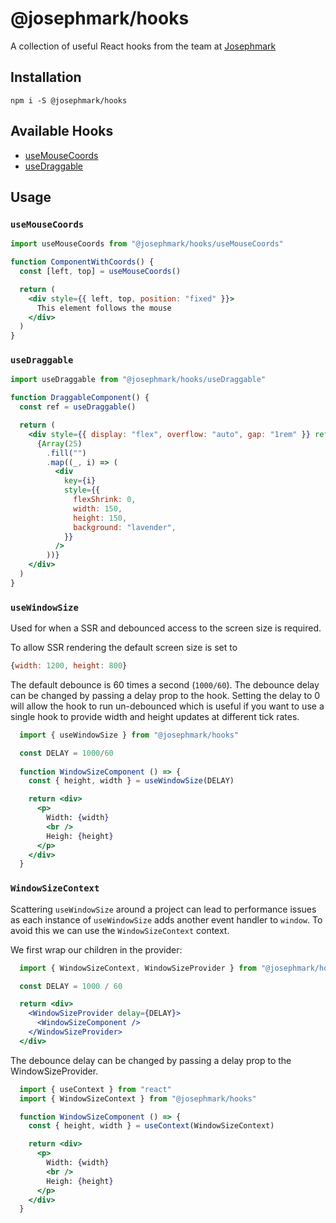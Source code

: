# @josephmark/hooks

A collection of useful React hooks from the team at [Josephmark](https://josephmark.studio)

## Installation

`npm i -S @josephmark/hooks`

## Available Hooks

- [useMouseCoords](#usemousecoords)
- [useDraggable](#usedraggable)

## Usage

### `useMouseCoords`

```jsx
import useMouseCoords from "@josephmark/hooks/useMouseCoords"

function ComponentWithCoords() {
  const [left, top] = useMouseCoords()

  return (
    <div style={{ left, top, position: "fixed" }}>
      This element follows the mouse
    </div>
  )
}
```

### `useDraggable`

```jsx
import useDraggable from "@josephmark/hooks/useDraggable"

function DraggableComponent() {
  const ref = useDraggable()

  return (
    <div style={{ display: "flex", overflow: "auto", gap: "1rem" }} ref={ref}>
      {Array(25)
        .fill("")
        .map((_, i) => (
          <div
            key={i}
            style={{
              flexShrink: 0,
              width: 150,
              height: 150,
              background: "lavender",
            }}
          />
        ))}
    </div>
  )
}
```

### `useWindowSize`
Used for when a SSR and debounced access to the screen size is required.

To allow SSR rendering the default screen size is set to 
```js
{width: 1200, height: 800}
```

The default debounce is 60 times a second (`1000/60`). The debounce delay can be changed by passing a delay prop to the hook.
Setting the delay to 0 will allow the hook to run un-debounced which is useful if you want to use a single hook to provide width and height updates at different tick rates.

```jsx
  import { useWindowSize } from "@josephmark/hooks"

  const DELAY = 1000/60
  
  function WindowSizeComponent () => {
    const { height, width } = useWindowSize(DELAY)

    return <div>
      <p>
        Width: {width}
        <br />
        Heigh: {height}
      </p>
    </div>
  }
```

### `WindowSizeContext`
Scattering `useWindowSize` around a project can lead to performance issues as each instance of `useWindowSize` adds another event handler to `window`. To avoid this we can use the `WindowSizeContext` context.

We first wrap our children in the provider:
```jsx
  import { WindowSizeContext, WindowSizeProvider } from "@josephmark/hooks"

  const DELAY = 1000 / 60

  return <div>
    <WindowSizeProvider delay={DELAY}>
      <WindowSizeComponent />
    </WindowSizeProvider>
  </div>
```
The debounce delay can be changed by passing a delay prop to the WindowSizeProvider.

```jsx
  import { useContext } from "react"
  import { WindowSizeContext } from "@josephmark/hooks"

  function WindowSizeComponent () => {
    const { height, width } = useContext(WindowSizeContext)

    return <div>
      <p>
        Width: {width}
        <br />
        Heigh: {height}
      </p>
    </div>
  }

```
